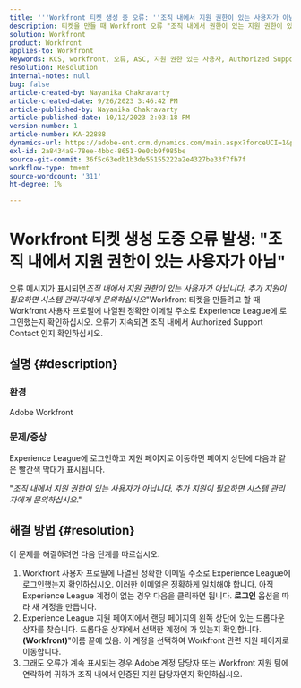 ```yaml
---
title: '''Workfront 티켓 생성 중 오류: ''조직 내에서 지원 권한이 있는 사용자가 아님'''''
description: 티켓을 만들 때 Workfront 오류 "조직 내에서 권한이 있는 지원 권한이 있는 사용자가 아닙니다"를 해결하기 위한 방법을 찾으십시오. 이메일 주소를 확인합니다.
solution: Workfront
product: Workfront
applies-to: Workfront
keywords: KCS, workfront, 오류, ASC, 지원 권한 있는 사용자, Authorized Support 연락처
resolution: Resolution
internal-notes: null
bug: false
article-created-by: Nayanika Chakravarty
article-created-date: 9/26/2023 3:46:42 PM
article-published-by: Nayanika Chakravarty
article-published-date: 10/12/2023 2:03:18 PM
version-number: 1
article-number: KA-22888
dynamics-url: https://adobe-ent.crm.dynamics.com/main.aspx?forceUCI=1&pagetype=entityrecord&etn=knowledgearticle&id=3170cadd-835c-ee11-be6f-6045bd006149
exl-id: 2a8434a9-78ee-4bbc-8651-9e0cb9f985be
source-git-commit: 36f5c63edb1b3de55155222a2e4327be33f7fb7f
workflow-type: tm+mt
source-wordcount: '311'
ht-degree: 1%

---
```


# Workfront 티켓 생성 도중 오류 발생: &quot;조직 내에서 지원 권한이 있는 사용자가 아님&quot;


오류 메시지가 표시되면&#x200B;*조직 내에서 지원 권한이 있는 사용자가 아닙니다. 추가 지원이 필요하면 시스템 관리자에게 문의하십시오*&quot;Workfront 티켓을 만들려고 할 때 Workfront 사용자 프로필에 나열된 정확한 이메일 주소로 Experience League에 로그인했는지 확인하십시오. 오류가 지속되면 조직 내에서 Authorized Support Contact 인지 확인하십시오.

## 설명 {#description}


### 환경

Adobe Workfront

### 문제/증상

Experience League에 로그인하고 지원 페이지로 이동하면 페이지 상단에 다음과 같은 빨간색 막대가 표시됩니다.

&quot;*조직 내에서 지원 권한이 있는 사용자가 아닙니다. 추가 지원이 필요하면 시스템 관리자에게 문의하십시오*.&quot;


## 해결 방법 {#resolution}


이 문제를 해결하려면 다음 단계를 따르십시오.

1. Workfront 사용자 프로필에 나열된 정확한 이메일 주소로 Experience League에 로그인했는지 확인하십시오. 이러한 이메일은 정확하게 일치해야 합니다.    아직 Experience League 계정이 없는 경우 다음을 클릭하면 됩니다. <b>로그인</b> 옵션을 따라 새 계정을 만듭니다.
2. Experience League 지원 페이지에서 랜딩 페이지의 왼쪽 상단에 있는 드롭다운 상자를 찾습니다. 드롭다운 상자에서 선택한 계정에 가 있는지 확인합니다.<b>(Workfront)</b>&quot;이름 끝에 있음. 이 계정을 선택하여 Workfront 관련 지원 페이지로 이동합니다.
3. 그래도 오류가 계속 표시되는 경우 Adobe 계정 담당자 또는 Workfront 지원 팀에 연락하여 귀하가 조직 내에서 인증된 지원 담당자인지 확인하십시오.
